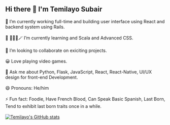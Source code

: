 ## Hi there 👋 I'm Temilayo Subair



 🔭 I’m currently working full-time and building user interface using React and backend system using Rails.
<br>
<br>
 🌱 👨🏽‍💻🪄 I’m currently learning and Scala and Advanced CSS.
<br>
<br>
 👯 I’m looking to collaborate on exiciting projects.
<br>
<br>
 😀 Love playing video games.
<br>
<br>
 💬 Ask me about Python, Flask, JavaScript, React, React-Native, UI/UX design for front-end Development.
<br>
<br>
😄 Pronouns: He/him
<br>
<br>
⚡ Fun fact: Foodie, Have French Blood, Can Speak Basic Spanish, Last Born, Tend to exhibit last born traits once in a while.
<br>
<br>
[![Temilayo's GitHub stats](https://github-readme-stats.vercel.app/api?username=fersubair40&show_icons=true&theme=radical)](https://github.com/anuraghazra/github-readme-stats)
